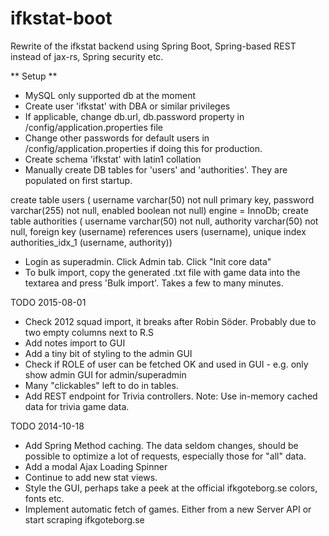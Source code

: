 ifkstat-boot
============

Rewrite of the ifkstat backend using Spring Boot, Spring-based REST instead of jax-rs, Spring security etc.

** Setup **
* MySQL only supported db at the moment
* Create user 'ifkstat' with DBA or similar privileges
* If applicable, change db.url, db.password property in /config/application.properties file
* Change other passwords for default users in /config/application.properties if doing this for production.
* Create schema 'ifkstat' with latin1 collation
* Manually create DB tables for 'users' and 'authorities'. They are populated on first startup.

create table users (    username varchar(50) not null primary key,    password varchar(255) not null,    enabled boolean not null) engine = InnoDb;
create table authorities (    username varchar(50) not null,    authority varchar(50) not null,    foreign key (username) references users (username),    unique index authorities_idx_1 (username, authority))

* Login as superadmin. Click Admin tab. Click "Init core data"
* To bulk import, copy the generated .txt file with game data into the textarea and press 'Bulk import'. Takes a few to many minutes.



TODO 2015-08-01
* Check 2012 squad import, it breaks after Robin Söder. Probably due to two empty columns next to R.S
* Add notes import to GUI
* Add a tiny bit of styling to the admin GUI
* Check if ROLE of user can be fetched OK and used in GUI - e.g. only show admin GUI for admin/superadmin
* Many "clickables" left to do in tables.
* Add REST endpoint for Trivia controllers. Note: Use in-memory cached data for trivia game data.

TODO 2014-10-18
* Add Spring Method caching. The data seldom changes, should be possible to optimize a lot of requests, especially those for
"all" data.
* Add a modal Ajax Loading Spinner
* Continue to add new stat views.
* Style the GUI, perhaps take a peek at the official ifkgoteborg.se colors, fonts etc.
* Implement automatic fetch of games. Either from a new Server API or start scraping ifkgoteborg.se